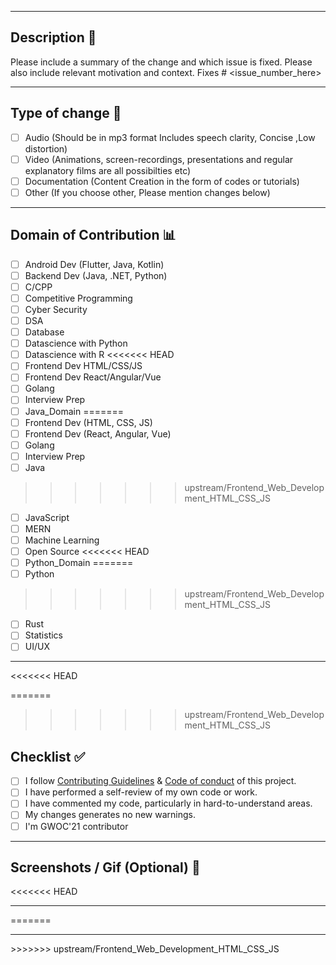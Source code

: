 <hr>

## Description 📜

Please include a summary of the change and which issue is fixed. Please also include relevant motivation and context. 
Fixes # <issue_number_here> 

<hr>

## Type of change 📝

<!----Please delete options that are not relevant.And in order to tick the check box just but x inside them for example [x] like this----->

- [ ] Audio (Should be in mp3 format Includes speech clarity, Concise ,Low distortion)
- [ ] Video (Animations, screen-recordings, presentations and regular explanatory films are all possibilties etc)
- [ ] Documentation (Content Creation in the form of codes or tutorials)
- [ ] Other (If you choose other, Please mention changes below) 

<hr>

## Domain of Contribution 📊

<!----Please delete options that are not relevant.And in order to tick the check box just but x inside them for example [x] like this----->

- [ ] Android Dev (Flutter, Java, Kotlin)
- [ ] Backend Dev (Java, .NET, Python)
- [ ] C/CPP
- [ ] Competitive Programming
- [ ] Cyber Security
- [ ] DSA
- [ ] Database
- [ ] Datascience with Python
- [ ] Datascience with R
<<<<<<< HEAD
- [ ] Frontend Dev HTML/CSS/JS
- [ ] Frontend Dev React/Angular/Vue
- [ ] Golang
- [ ] Interview Prep
- [ ] Java_Domain
=======
- [ ] Frontend Dev (HTML, CSS, JS)
- [ ] Frontend Dev (React, Angular, Vue)
- [ ] Golang
- [ ] Interview Prep
- [ ] Java
>>>>>>> upstream/Frontend_Web_Development_HTML_CSS_JS
- [ ] JavaScript
- [ ] MERN
- [ ] Machine Learning
- [ ] Open Source
<<<<<<< HEAD
- [ ] Python_Domain
=======
- [ ] Python
>>>>>>> upstream/Frontend_Web_Development_HTML_CSS_JS
- [ ] Rust
- [ ] Statistics
- [ ] UI/UX

<hr>
<<<<<<< HEAD

=======
 
>>>>>>> upstream/Frontend_Web_Development_HTML_CSS_JS
## Checklist ✅

<!----Please delete options that are not relevant.And in order to tick the check box just but x inside them for example [x] like this----->

- [ ] I follow [Contributing Guidelines](https://github.com/girlscript/winter-of-contributing/blob/main/.github/CONTRIBUTING.md) & [Code of conduct](https://github.com/girlscript/winter-of-contributing/blob/main/.github/CODE_OF_CONDUCT.md) of this project.
- [ ] I have performed a self-review of my own code or work.
- [ ] I have commented my code, particularly in hard-to-understand areas.
- [ ] My changes generates no new warnings.
- [ ] I'm GWOC'21 contributor

<hr>

<!----Please delete options that are not relevant.And in order to tick the check box just but x inside them for example [x] like this----->

## Screenshots / Gif (Optional) 📸

<<<<<<< HEAD
<hr>
=======
<hr>
>>>>>>> upstream/Frontend_Web_Development_HTML_CSS_JS
